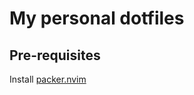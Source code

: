# My personal dotfiles


## Pre-requisites

Install [packer.nvim](https://github.com/wbthomason/packer.nvim)

